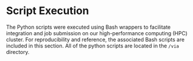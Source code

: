 # Script Execution

The Python scripts were executed using Bash wrappers to facilitate integration and job submission on our high-performance computing (HPC) cluster. For reproducibility and reference, the associated Bash scripts are included in this section. All of the python scripts are located in the `/via` directory.
